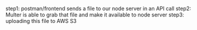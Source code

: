  step1: postman/frontend sends a file to our node server in an API call
 step2: Multer is able to grab that file and make it available to node server
 step3: uploading this file to AWS S3